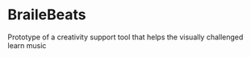 # BraileBeats
Prototype of a creativity support tool that helps the visually challenged learn music
